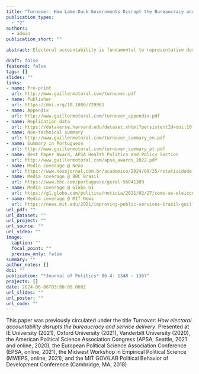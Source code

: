 ```yaml
---
title: "Turnover: How Lame-Duck Governments Disrupt the Bureaucracy and Service Delivery before Leaving Office"
publication_types:
  - "2"
authors:
  - admin
publication_short: ""

abstract: Electoral accountability is fundamental to representative democracy. Yet, it can also be costly for governance because it generates turnover among bureaucrats (not just politicians) and disrupts the delivery of public services. Previous studies on the connection between political and bureaucratic turnover emphasize how incoming governments reshape the bureaucracy. This article argues that election losers also engage in bureaucratic shuffling before leaving office, and that this can depress public service delivery. I employ a close-races regression discontinuity design to demonstrate these turnover dynamics, using administrative data on the universe of government employees and healthcare services in Brazilian municipalities. The results show that the incumbent's electoral defeat causes dismissals of temporary employees, the hiring of more civil servants, and declines in healthcare service delivery before the winner takes office. These findings highlight the political strategies of lame-duck politicians and the consequential bureaucratic politics that follow elections.

draft: false
featured: false
tags: []
slides: ""
links:
- name: Pre-print
  url: http://www.guillermotoral.com/turnover.pdf
- name: Publisher
  url: https://doi.org/10.1086/729961
- name: Appendix
  url: http://www.guillermotoral.com/turnover_appendix.pdf
- name: Replication data
  url: https://dataverse.harvard.edu/dataset.xhtml?persistentId=doi:10.7910/DVN/KO2VPS
- name: Non-technical summary
  url: http://www.guillermotoral.com/turnover_summary_en.pdf
- name: Summary in Portuguese
  url: http://www.guillermotoral.com/turnover_summary_pt.pdf
- name: Best Paper Award, APSA Health Politics and Policy Section
  url: http://www.guillermotoral.com/apsa_awards_2022.pdf
- name: Media coverage @ Nexo
  url: https://www.nexojornal.com.br/academico/2024/09/25/rotatividade-governos-influencia-servicos-publicos-pesquisa
- name: Media coverage @ BBC Brasil
  url: https://www.bbc.com/portuguese/geral-56041389
- name: Media coverage @ Globo G1
  url: https://g1.globo.com/politica/noticia/2021/02/27/como-as-eleicoes-municipais-afetam-os-servicos-publicos-no-brasil.ghtml
- name: Media coverage @ MIT News
  url: https://news.mit.edu/2021/improving-public-services-brazil-guillermo-toral-0120
url_pdf: ""
url_dataset: ""
url_project: ""
url_source: ""
url_video: ""
image:
  caption: ""
  focal_point: ""
  preview_only: false
summary: ""
author_notes: []
doi: ""
publication: "*Journal of Politics* 86.4: 1348 - 1367"
projects: []
date: 2024-06-06T03:00:00.000Z
url_slides: ""
url_poster: ""
url_code: ""
---
```

This paper was previously circulated under the title *Turnover: How electoral accountability disrupts the bureaucracy and service delivery*.
Presented at IE University (2021), Oxford University (2021), Vanderbilt University (2020), the American Political Science Association Congress (APSA, Seattle, 2021 and online, 2020), the European Political Science Association Conference (EPSA, online, 2021), the Midwest Workshop in Empirical Political Science (MWEPS, online, 2021), and the MIT GOV/LAB Political Behavior of Development Conference (Cambridge, MA, 2018)